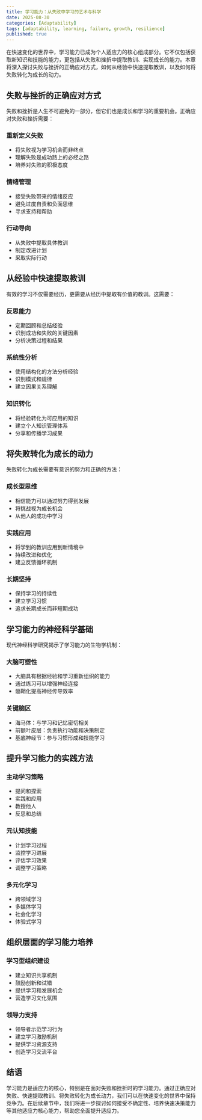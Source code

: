 ```yaml
---
title: 学习能力：从失败中学习的艺术与科学
date: 2025-08-30
categories: [Adaptability]
tags: [adaptability, learning, failure, growth, resilience]
published: true
---
```


在快速变化的世界中，学习能力已成为个人适应力的核心组成部分。它不仅包括获取新知识和技能的能力，更包括从失败和挫折中提取教训、实现成长的能力。本章将深入探讨失败与挫折的正确应对方式，如何从经验中快速提取教训，以及如何将失败转化为成长的动力。

## 失败与挫折的正确应对方式

失败和挫折是人生不可避免的一部分，但它们也是成长和学习的重要机会。正确应对失败和挫折需要：

### 重新定义失败
- 将失败视为学习机会而非终点
- 理解失败是成功路上的必经之路
- 培养对失败的积极态度

### 情绪管理
- 接受失败带来的情绪反应
- 避免过度自责和负面思维
- 寻求支持和帮助

### 行动导向
- 从失败中提取具体教训
- 制定改进计划
- 采取实际行动

## 从经验中快速提取教训

有效的学习不仅需要经历，更需要从经历中提取有价值的教训。这需要：

### 反思能力
- 定期回顾和总结经验
- 识别成功和失败的关键因素
- 分析决策过程和结果

### 系统性分析
- 使用结构化的方法分析经验
- 识别模式和规律
- 建立因果关系理解

### 知识转化
- 将经验转化为可应用的知识
- 建立个人知识管理体系
- 分享和传播学习成果

## 将失败转化为成长的动力

失败转化为成长需要有意识的努力和正确的方法：

### 成长型思维
- 相信能力可以通过努力得到发展
- 将挑战视为成长机会
- 从他人的成功中学习

### 实践应用
- 将学到的教训应用到新情境中
- 持续改进和优化
- 建立反馈循环机制

### 长期坚持
- 保持学习的持续性
- 建立学习习惯
- 追求长期成长而非短期成功

## 学习能力的神经科学基础

现代神经科学研究揭示了学习能力的生物学机制：

### 大脑可塑性
- 大脑具有根据经验和学习重新组织的能力
- 通过练习可以增强神经连接
- 髓鞘化提高神经传导效率

### 关键脑区
- 海马体：与学习和记忆密切相关
- 前额叶皮层：负责执行功能和决策制定
- 基底神经节：参与习惯形成和技能学习

## 提升学习能力的实践方法

### 主动学习策略
- 提问和探索
- 实践和应用
- 教授他人
- 反思和总结

### 元认知技能
- 计划学习过程
- 监控学习进展
- 评估学习效果
- 调整学习策略

### 多元化学习
- 跨领域学习
- 多媒体学习
- 社会化学习
- 体验式学习

## 组织层面的学习能力培养

### 学习型组织建设
- 建立知识共享机制
- 鼓励创新和试错
- 提供学习和发展机会
- 营造学习文化氛围

### 领导力支持
- 领导者示范学习行为
- 建立学习激励机制
- 提供学习资源支持
- 创造学习交流平台

## 结语

学习能力是适应力的核心，特别是在面对失败和挫折时的学习能力。通过正确应对失败、快速提取教训、将失败转化为成长动力，我们可以在快速变化的世界中保持竞争力。在后续章节中，我们将进一步探讨如何接受不确定性、培养快速决策能力等其他适应力核心能力，帮助您全面提升适应力。